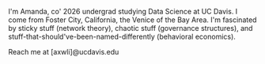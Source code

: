 I'm Amanda, co' 2026 undergrad studying Data Science at UC Davis. I come from Foster City, California, the Venice of the Bay Area. I'm fascinated by sticky stuff (network theory), chaotic stuff (governance structures), and stuff-that-should've-been-named-differently (behavioral economics).

Reach me at [axwli]@ucdavis.edu
